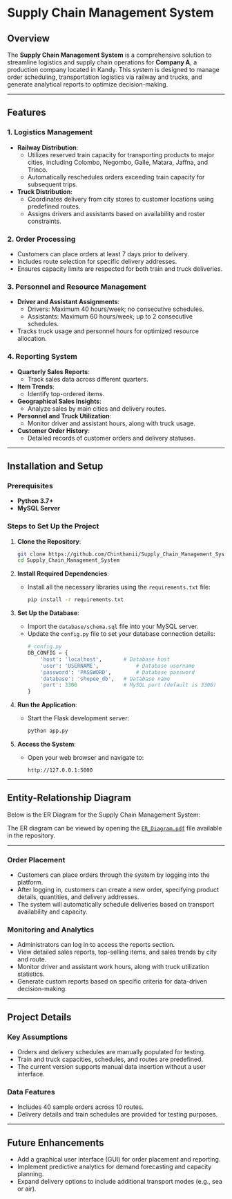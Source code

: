 # Supply Chain Management System

## Overview

The **Supply Chain Management System** is a comprehensive solution to streamline logistics and supply chain operations for **Company A**, a production company located in Kandy. This system is designed to manage order scheduling, transportation logistics via railway and trucks, and generate analytical reports to optimize decision-making.

---

## Features

### 1. Logistics Management
- **Railway Distribution**:
  - Utilizes reserved train capacity for transporting products to major cities, including Colombo, Negombo, Galle, Matara, Jaffna, and Trinco.
  - Automatically reschedules orders exceeding train capacity for subsequent trips.
- **Truck Distribution**:
  - Coordinates delivery from city stores to customer locations using predefined routes.
  - Assigns drivers and assistants based on availability and roster constraints.

### 2. Order Processing
- Customers can place orders at least 7 days prior to delivery.
- Includes route selection for specific delivery addresses.
- Ensures capacity limits are respected for both train and truck deliveries.

### 3. Personnel and Resource Management
- **Driver and Assistant Assignments**:
  - Drivers: Maximum 40 hours/week; no consecutive schedules.
  - Assistants: Maximum 60 hours/week; up to 2 consecutive schedules.
- Tracks truck usage and personnel hours for optimized resource allocation.

### 4. Reporting System
- **Quarterly Sales Reports**:
  - Track sales data across different quarters.
- **Item Trends**:
  - Identify top-ordered items.
- **Geographical Sales Insights**:
  - Analyze sales by main cities and delivery routes.
- **Personnel and Truck Utilization**:
  - Monitor driver and assistant hours, along with truck usage.
- **Customer Order History**:
  - Detailed records of customer orders and delivery statuses.

---

## Installation and Setup

### Prerequisites
- **Python 3.7+**
- **MySQL Server**

### Steps to Set Up the Project

1. **Clone the Repository**:
   ```bash
   git clone https://github.com/Chinthanii/Supply_Chain_Management_System.git
   cd Supply_Chain_Management_System
   ```

2. **Install Required Dependencies**:
   - Install all the necessary libraries using the `requirements.txt` file:
     ```bash
     pip install -r requirements.txt
     ```

3. **Set Up the Database**:
   - Import the `database/schema.sql` file into your MySQL server.
   - Update the `config.py` file to set your database connection details:
     ```python
     # config.py
     DB_CONFIG = {
         'host': 'localhost',       # Database host
         'user': 'USERNAME',            # Database username
         'password': 'PASSWORD',        # Database password
         'database': 'shopee_db',   # Database name
         'port': 3306               # MySQL port (default is 3306)
     }
     ```

4. **Run the Application**:
   - Start the Flask development server:
     ```bash
     python app.py
     ```

5. **Access the System**:
   - Open your web browser and navigate to:
     ```
     http://127.0.0.1:5000
     ```

---

## Entity-Relationship Diagram
Below is the ER Diagram for the Supply Chain Management System:

The ER diagram can be viewed by opening the [`ER_Diagram.pdf`](ER_Diagram.pdf) file available in the repository.


---

### Order Placement
- Customers can place orders through the system by logging into the platform.
- After logging in, customers can create a new order, specifying product details, quantities, and delivery addresses.
- The system will automatically schedule deliveries based on transport availability and capacity.

### Monitoring and Analytics
- Administrators can log in to access the reports section.
- View detailed sales reports, top-selling items, and sales trends by city and route.
- Monitor driver and assistant work hours, along with truck utilization statistics.
- Generate custom reports based on specific criteria for data-driven decision-making.


---

## Project Details

### Key Assumptions
- Orders and delivery schedules are manually populated for testing.
- Train and truck capacities, schedules, and routes are predefined.
- The current version supports manual data insertion without a user interface.

### Data Features
- Includes 40 sample orders across 10 routes.
- Delivery details and train schedules are provided for testing purposes.

---

## Future Enhancements
- Add a graphical user interface (GUI) for order placement and reporting.
- Implement predictive analytics for demand forecasting and capacity planning.
- Expand delivery options to include additional transport modes (e.g., sea or air).

